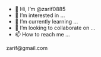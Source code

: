 - 👋 Hi, I’m @zarif0885
- 👀 I’m interested in ...
- 🌱 I’m currently learning ...
- 💞️ I’m looking to collaborate on ...
- 📫 How to reach me ...

<!---
zarif0885/zarif0885 is a ✨ special ✨ repository because its `README.md` (this file) appears on your GitHub profile.
You can click the Preview link to take a look at your changes.
--->zarif@gmail.com

